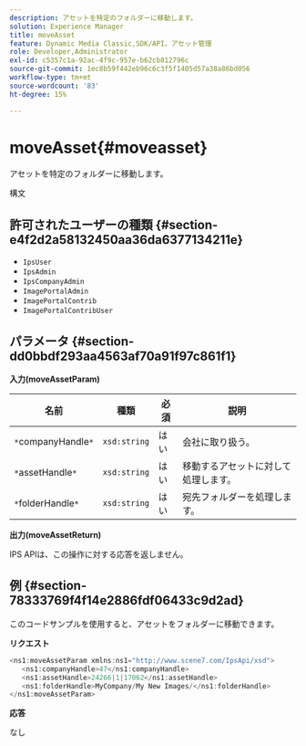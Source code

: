 ```yaml
---
description: アセットを特定のフォルダーに移動します。
solution: Experience Manager
title: moveAsset
feature: Dynamic Media Classic,SDK/API，アセット管理
role: Developer,Administrator
exl-id: c5357c1a-92ac-4f9c-957e-b62cb812796c
source-git-commit: 1ec8b59f442eb96c6c3f5f1405d57a38a86bd056
workflow-type: tm+mt
source-wordcount: '83'
ht-degree: 15%

---
```


# moveAsset{#moveasset}

アセットを特定のフォルダーに移動します。

構文

## 許可されたユーザーの種類 {#section-e4f2d2a58132450aa36da6377134211e}

* `IpsUser`
* `IpsAdmin`
* `IpsCompanyAdmin`
* `ImagePortalAdmin`
* `ImagePortalContrib`
* `ImagePortalContribUser`

## パラメータ {#section-dd0bbdf293aa4563af70a91f97c861f1}

**入力(moveAssetParam)**

| 名前 | 種類 | 必須 | 説明 |
|---|---|---|---|
| `*`companyHandle`*` | `xsd:string` | はい | 会社に取り扱う。 |
| `*`assetHandle`*` | `xsd:string` | はい | 移動するアセットに対して処理します。 |
| `*`folderHandle`*` | `xsd:string` | はい | 宛先フォルダーを処理します。 |

**出力(moveAssetReturn)**

IPS APIは、この操作に対する応答を返しません。

## 例 {#section-78333769f4f14e2886fdf06433c9d2ad}

このコードサンプルを使用すると、アセットをフォルダーに移動できます。

**リクエスト**

```java
<ns1:moveAssetParam xmlns:ns1="http://www.scene7.com/IpsApi/xsd">
   <ns1:companyHandle>47</ns1:companyHandle>
   <ns1:assetHandle>24266|1|17062</ns1:assetHandle>
   <ns1:folderHandle>MyCompany/My New Images/</ns1:folderHandle>
</ns1:moveAssetParam>
```

**応答**

なし

